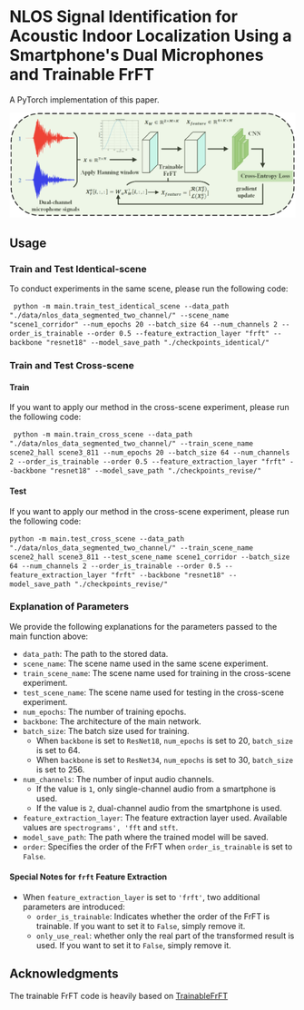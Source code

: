 # NLOS Signal Identification for Acoustic Indoor Localization Using a Smartphone's Dual Microphones and Trainable FrFT
A PyTorch implementation of this paper.

![Pipeline from the paper](images/pipeline.png)



## Usage

### Train and Test Identical-scene

To conduct experiments in the same scene, please run the following code:
```
 python -m main.train_test_identical_scene --data_path "./data/nlos_data_segmented_two_channel/" --scene_name "scene1_corridor" --num_epochs 20 --batch_size 64 --num_channels 2 --order_is_trainable --order 0.5 --feature_extraction_layer "frft" --backbone "resnet18" --model_save_path "./checkpoints_identical/"
```

### Train and Test Cross-scene
#### Train 
If you want to apply our method in the cross-scene experiment, please run the following code:
```
 python -m main.train_cross_scene --data_path "./data/nlos_data_segmented_two_channel/" --train_scene_name scene2_hall scene3_811 --num_epochs 20 --batch_size 64 --num_channels 2 --order_is_trainable --order 0.5 --feature_extraction_layer "frft" --backbone "resnet18" --model_save_path "./checkpoints_revise/"
```
#### Test 
If you want to apply our method in the cross-scene experiment, please run the following code:
```
python -m main.test_cross_scene --data_path "./data/nlos_data_segmented_two_channel/" --train_scene_name scene2_hall scene3_811 --test_scene_name scene1_corridor --batch_size 64 --num_channels 2 --order_is_trainable --order 0.5 --feature_extraction_layer "frft" --backbone "resnet18" --model_save_path "./checkpoints_revise/"
```

### Explanation of Parameters

We provide the following explanations for the parameters passed to the main function above:

- `data_path`: The path to the stored data.
- `scene_name`: The scene name used in the same scene experiment.
- `train_scene_name`: The scene name used for training in the cross-scene experiment.
- `test_scene_name`: The scene name used for testing in the cross-scene experiment.
- `num_epochs`: The number of training epochs.
- `backbone`: The architecture of the main network. 
- `batch_size`: The batch size used for training.
  - When `backbone` is set to `ResNet18`, `num_epochs` is set to 20, `batch_size` is set to 64.
  - When `backbone` is set to `ResNet34`, `num_epochs` is set to 30, `batch_size` is set to 256.
- `num_channels`: The number of input audio channels. 
  - If the value is `1`, only single-channel audio from a smartphone is used.
  - If the value is `2`, dual-channel audio from the smartphone is used.
- `feature_extraction_layer`: The feature extraction layer used. Available values are `spectrograms', 'fft` and `stft`.
- `model_save_path`: The path where the trained model will be saved.
- `order`: Specifies the order of the FrFT when `order_is_trainable` is set to `False`.

#### Special Notes for `frft` Feature Extraction

- When `feature_extraction_layer` is set to `'frft'`, two additional parameters are introduced:
  - `order_is_trainable`: Indicates whether the order of the FrFT is trainable. If you want to set it to `False`, simply remove it.
  - `only_use_real`: whether only the real part of the transformed result is used. If you want to set it to `False`, simply remove it.
  

## Acknowledgments

The trainable FrFT code is heavily based on [TrainableFrFT](https://github.com/koc-lab/TrainableFrFT)



